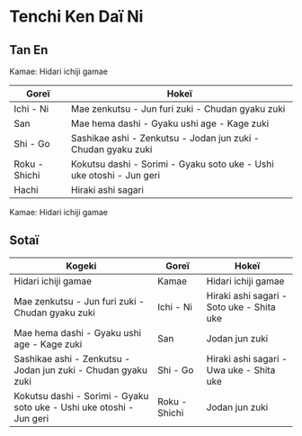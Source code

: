 # Tenchi Ken Daï Ni

## Tan En

Kamae: Hidari ichiji gamae

| Goreï         | Hokeï                                                                |
| ------------- | -------------------------------------------------------------------- |
| Ichi - Ni     | Mae zenkutsu - Jun furi zuki - Chudan gyaku zuki                     |
| San           | Mae hema dashi - Gyaku ushi age - Kage zuki                          |
| Shi - Go      | Sashikae ashi - Zenkutsu - Jodan jun zuki - Chudan gyaku zuki        |
| Roku - Shichi | Kokutsu dashi - Sorimi - Gyaku soto uke - Ushi uke otoshi - Jun geri |
| Hachi         | Hiraki ashi sagari                                                   |

Kamae: Hidari ichiji gamae

## Sotaï

| Kogeki                                                               | Goreï         | Hokeï                                     |
| -------------------------------------------------------------------- | ------------- | ----------------------------------------- |
| Hidari ichiji gamae                                                  | Kamae         | Hidari ichiji gamae                       |
| Mae zenkutsu - Jun furi zuki - Chudan gyaku zuki                     | Ichi - Ni     | Hiraki ashi sagari - Soto uke - Shita uke |
| Mae hema dashi - Gyaku ushi age - Kage zuki                          | San           | Jodan jun zuki                            |
| Sashikae ashi - Zenkutsu - Jodan jun zuki - Chudan gyaku zuki        | Shi - Go      | Hiraki ashi sagari - Uwa uke - Shita uke  |
| Kokutsu dashi - Sorimi - Gyaku soto uke - Ushi uke otoshi - Jun geri | Roku - Shichi | Jodan jun zuki                            |
